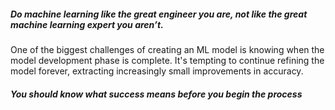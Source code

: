 

##### Do machine learning like the great engineer you are, not like the great machine learning expert you aren’t.

One of the biggest challenges of creating an ML model is knowing when the model development phase is complete. It's tempting to continue refining the model forever, extracting increasingly small improvements in accuracy. 
##### You should know what success means before you begin the process
